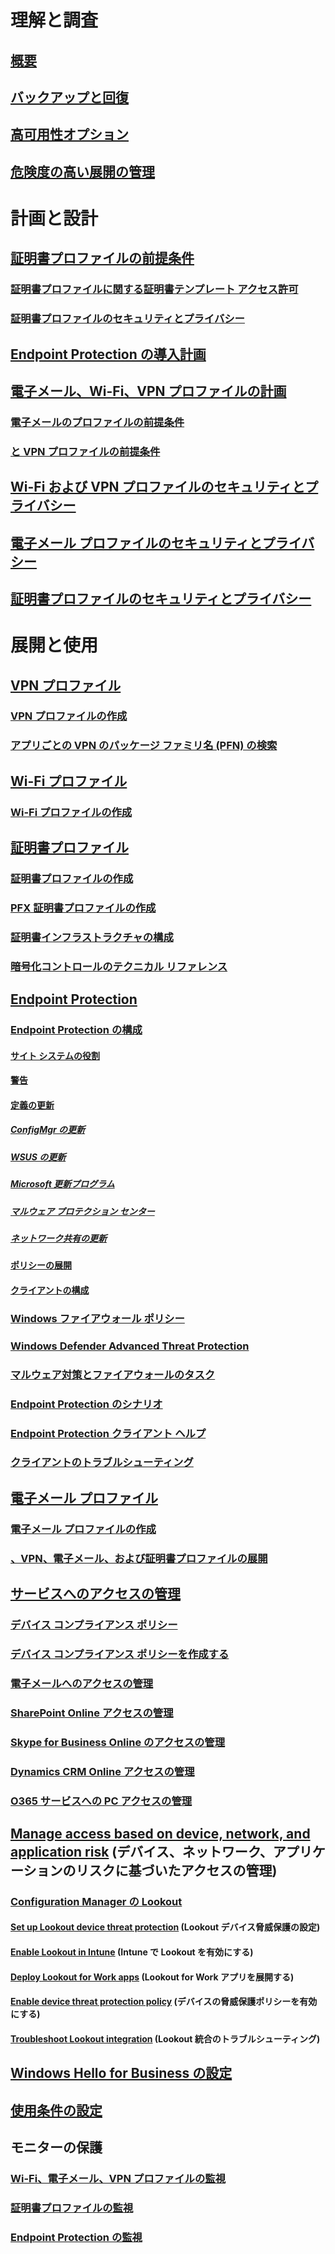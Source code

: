 # 理解と調査
## [概要](understand\protect-data-and-site-infrastructure.md)
## [バックアップと回復](understand/backup-and-recovery.md)
## [高可用性オプション](understand/high-availability-options.md)
## [危険度の高い展開の管理](understand/settings-to-manage-high-risk-deployments.md)

# 計画と設計
## [証明書プロファイルの前提条件](plan-design/prerequisites-for-certificate-profiles.md)
### [証明書プロファイルに関する証明書テンプレート アクセス許可](plan-design/planning-for-certificate-template-permissions.md)
### [証明書プロファイルのセキュリティとプライバシー](plan-design/security-and-privacy-for-certificate-profiles.md)

## [Endpoint Protection の導入計画](plan-design/planning-for-endpoint-protection.md)

## [電子メール、Wi-Fi、VPN プロファイルの計画](plan-design/prerequisites-for-email-profiles.md)
### [電子メールのプロファイルの前提条件](plan-design/prerequisites-for-email-profiles.md)
### [と VPN プロファイルの前提条件](plan-design/prerequisites-for-wifi-vpn-profiles.md)

## [Wi-Fi および VPN プロファイルのセキュリティとプライバシー](plan-design/security-and-privacy-for-wifi-vpn-profiles.md)

## [電子メール プロファイルのセキュリティとプライバシー](plan-design/security-and-privacy-for-email-profiles.md)

## [証明書プロファイルのセキュリティとプライバシー](plan-design/security-and-privacy-for-certificate-profiles.md)

# 展開と使用
## [VPN プロファイル](deploy-use/vpn-profiles.md)
### [VPN プロファイルの作成](deploy-use/create-vpn-profiles.md)
### [アプリごとの VPN のパッケージ ファミリ名 (PFN) の検索](deploy-use/find-a-pfn-for-per-app-vpn.md)

## [Wi-Fi プロファイル](deploy-use/create-wifi-profiles.md)
### [Wi-Fi プロファイルの作成](deploy-use/create-wifi-profiles.md)

## [証明書プロファイル](deploy-use/introduction-to-certificate-profiles.md)
### [証明書プロファイルの作成](deploy-use/create-certificate-profiles.md)
### [PFX 証明書プロファイルの作成](deploy-use/create-pfx-certificate-profiles.md)
### [証明書インフラストラクチャの構成](deploy-use/certificate-infrastructure.md)
### [暗号化コントロールのテクニカル リファレンス](deploy-use/cryptographic-controls-technical-reference.md)

## [Endpoint Protection](deploy-use/endpoint-protection.md)
### [Endpoint Protection の構成](deploy-use/endpoint-protection-configure.md)
#### [サイト システムの役割](deploy-use/endpoint-protection-site-role.md)
#### [警告](deploy-use/endpoint-configure-alerts.md)
#### [定義の更新](deploy-use/endpoint-definition-updates.md)
##### [ConfigMgr の更新](deploy-use/endpoint-definitions-configmgr.md)
##### [WSUS の更新](deploy-use/endpoint-definitions-wsus.md)
##### [Microsoft 更新プログラム](deploy-use/endpoint-definitions-microsoft-updates.md)
##### [マルウェア プロテクション センター](deploy-use/endpoint-definitions-protection-center.md)
##### [ネットワーク共有の更新](deploy-use/endpoint-definitions-network.md)

#### [ポリシーの展開](deploy-use/endpoint-antimalware-policies.md)
#### [クライアントの構成](deploy-use/endpoint-protection-configure-client.md)

### [Windows ファイアウォール ポリシー](deploy-use/create-windows-firewall-policies.md)
### [Windows Defender Advanced Threat Protection](deploy-use/windows-defender-advanced-threat-protection.md)
### [マルウェア対策とファイアウォールのタスク](deploy-use/endpoint-antimalware-firewall.md)
### [Endpoint Protection のシナリオ](deploy-use/scenarios-endpoint-protection.md)
### [Endpoint Protection クライアント ヘルプ](deploy-use/endpoint-protection-client-help.md)
### [クライアントのトラブルシューティング](deploy-use/troubleshoot-endpoint-client.md)

## [電子メール プロファイル](deploy-use/introduction-to-email-profiles.md)
### [電子メール プロファイルの作成](deploy-use/create-exchange-activesync-profiles.md)
### [、VPN、電子メール、および証明書プロファイルの展開](deploy-use/deploy-wifi-vpn-email-cert-profiles.md)

## [サービスへのアクセスの管理](deploy-use/manage-access-to-services.md)
### [デバイス コンプライアンス ポリシー](deploy-use/device-compliance-policies.md)
### [デバイス コンプライアンス ポリシーを作成する](deploy-use/create-compliance-policy.md)
### [電子メールへのアクセスの管理](deploy-use/manage-email-access.md)
### [SharePoint Online アクセスの管理](deploy-use/manage-sharepoint-online-access.md)
### [Skype for Business Online のアクセスの管理](deploy-use/manage-skype-for-business-online-access.md)
### [Dynamics CRM Online アクセスの管理](deploy-use/manage-dynamics-crm-online-access.md)
### [O365 サービスへの PC アクセスの管理](deploy-use/manage-access-to-o365-services-for-pcs-managed-by-sccm.md)
## [Manage access based on device, network, and application risk](deploy-use/configuration-manager-mobile-threat-defense.md) (デバイス、ネットワーク、アプリケーションのリスクに基づいたアクセスの管理)
### [Configuration Manager の Lookout](deploy-use/lookout-mobile-threat-defense-in-configuration-manager.md)
#### [Set up Lookout device threat protection](deploy-use/set-up-your-subscription-with-lookout.md) (Lookout デバイス脅威保護の設定)
#### [Enable Lookout in Intune](deploy-use/enable-lookout-connection-in-intune.md) (Intune で Lookout を有効にする)
#### [Deploy Lookout for Work apps](deploy-use/configure-and-deploy-lookout-for-work-apps.md) (Lookout for Work アプリを展開する)
#### [Enable device threat protection policy](deploy-use/enable-device-threat-protection-rule-compliance-policy.md) (デバイスの脅威保護ポリシーを有効にする)
#### [Troubleshoot Lookout integration](deploy-use/troubleshoot-lookout-integration.md) (Lookout 統合のトラブルシューティング)

## [Windows Hello for Business の設定](deploy-use/windows-hello-for-business-settings.md)

## [使用条件の設定](../mdm/deploy-use/terms-and-conditions.md)

## モニターの保護
### [Wi-Fi、電子メール、VPN プロファイルの監視](deploy-use/monitor-wifi-email-vpn-profiles.md)
### [証明書プロファイルの監視](deploy-use/monitor-certificate-profiles.md)
### [Endpoint Protection の監視](deploy-use/monitor-endpoint-protection.md)
